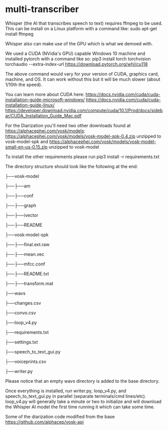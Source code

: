 # multi-transcriber

Whisper (the AI that transcribes speech to text) requires ffmpeg to be used.  This can be install on a Linux platform with a command like:
sudo apt-get install ffmpeg

Whisper also can make use of the GPU which is what we demoed with.

We used a CUDA (NVidia's GPU) capable Windows 10 machine and installed pytorch with a command like so:
pip3 install torch torchvision torchaudio --extra-index-url https://download.pytorch.org/whl/cu118

The above command would vary for your version of CUDA, graphics card, machine, and OS.  It can work without this but it will be much slower (about 1/10th the speed).

You can learn more about CUDA here:
https://docs.nvidia.com/cuda/cuda-installation-guide-microsoft-windows/
https://docs.nvidia.com/cuda/cuda-installation-guide-linux/
https://developer.download.nvidia.com/compute/cuda/10.1/Prod/docs/sidebar/CUDA_Installation_Guide_Mac.pdf

For the Diarization you'll need two other downloads found at https://alphacephei.com/vosk/models:
https://alphacephei.com/vosk/models/vosk-model-spk-0.4.zip
unzipped to vosk-model-spk
and
https://alphacephei.com/vosk/models/vosk-model-small-en-us-0.15.zip
unzipped to vosk-model

To install the other requirements please run pip3 install -r requirements.txt


The directory structure should look like the following at the end:

├──vosk-model

├──├──am

├──├──conf

├──├──graph

├──├──ivector

├──├──README

├──vosk-model-spk

├──├──final.ext.raw

├──├──mean.vec

├──├──mfcc.conf

├──├──README.txt

├──├──transform.mat

├──wavs

├──changes.csv

├──convo.csv

├──loop_v4.py

├──requirements.txt

├──settings.txt

├──speech_to_text_gui.py

├──voiceprints.csv

├──writer.py

Please notice that an empty wavs directory is added to the base directory.


Once everything is installed, run writer.py, loop_v4.py, and speech_to_text_gui.py in parallel (separate terminals/cmd lines/etc).  loop_v4.py will generally take a minute or two to initialize and will download the Whisper AI model the first time running it which can take some time.

Some of the diarization code modified from the base https://github.com/alphacep/vosk-api
